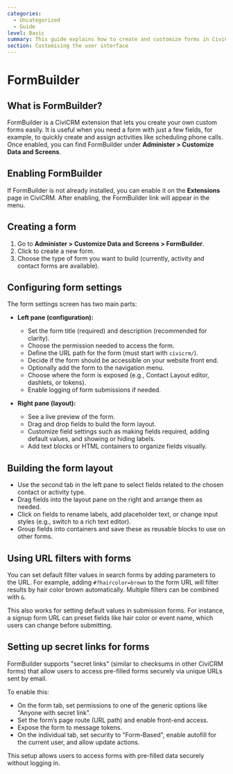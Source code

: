 ```yaml
---
categories:
  - Uncategorized
  - Guide  
level: Basic  
summary: This guide explains how to create and customize forms in CiviCRM using the FormBuilder extension, helping non-expert nonprofit users build simple forms for tasks like activity tracking and contact management.  
section: Customising the user interface  
---
```


# FormBuilder

## What is FormBuilder?

FormBuilder is a CiviCRM extension that lets you create your own custom forms easily. It is useful when you need a form with just a few fields, for example, to quickly create and assign activities like scheduling phone calls. Once enabled, you can find FormBuilder under **Administer > Customize Data and Screens**.

## Enabling FormBuilder

If FormBuilder is not already installed, you can enable it on the **Extensions** page in CiviCRM. After enabling, the FormBuilder link will appear in the menu.

## Creating a form

1. Go to **Administer > Customize Data and Screens > FormBuilder**.
2. Click to create a new form.
3. Choose the type of form you want to build (currently, activity and contact forms are available).

## Configuring form settings

The form settings screen has two main parts:

- **Left pane (configuration):**  
  - Set the form title (required) and description (recommended for clarity).  
  - Choose the permission needed to access the form.  
  - Define the URL path for the form (must start with `civicrm/`).  
  - Decide if the form should be accessible on your website front end.  
  - Optionally add the form to the navigation menu.  
  - Choose where the form is exposed (e.g., Contact Layout editor, dashlets, or tokens).  
  - Enable logging of form submissions if needed.

- **Right pane (layout):**  
  - See a live preview of the form.  
  - Drag and drop fields to build the form layout.  
  - Customize field settings such as making fields required, adding default values, and showing or hiding labels.  
  - Add text blocks or HTML containers to organize fields visually.

## Building the form layout

- Use the second tab in the left pane to select fields related to the chosen contact or activity type.
- Drag fields into the layout pane on the right and arrange them as needed.
- Click on fields to rename labels, add placeholder text, or change input styles (e.g., switch to a rich text editor).
- Group fields into containers and save these as reusable blocks to use on other forms.

## Using URL filters with forms

You can set default filter values in search forms by adding parameters to the URL. For example, adding `#?haircolor=brown` to the form URL will filter results by hair color brown automatically. Multiple filters can be combined with `&`.

This also works for setting default values in submission forms. For instance, a signup form URL can preset fields like hair color or event name, which users can change before submitting.

## Setting up secret links for forms

FormBuilder supports "secret links" (similar to checksums in other CiviCRM forms) that allow users to access pre-filled forms securely via unique URLs sent by email.

To enable this:

- On the form tab, set permissions to one of the generic options like "Anyone with secret link".
- Set the form’s page route (URL path) and enable front-end access.
- Expose the form to message tokens.
- On the individual tab, set security to "Form-Based", enable autofill for the current user, and allow update actions.

This setup allows users to access forms with pre-filled data securely without logging in.
